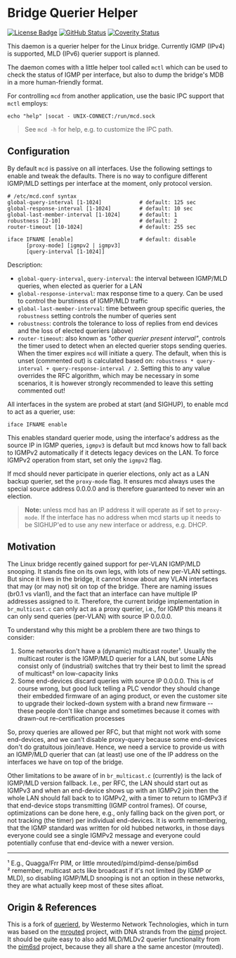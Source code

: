 Bridge Querier Helper
=====================
[![License Badge][]][License] [![GitHub Status][]][GitHub] [![Coverity Status][]][Coverity Scan]

This daemon is a querier helper for the Linux bridge.  Currently IGMP
(IPv4) is supported, MLD (IPv6) querier support is planned.

The daemon comes with a little helper tool called `mctl` which
can be used to check the status of IGMP per interface, but also to
dump the bridge's MDB in a more human-friendly format.

For controlling `mcd` from another application, use the basic IPC
support that `mctl` employs:

    echo "help" |socat - UNIX-CONNECT:/run/mcd.sock

> See `mcd -h` for help, e.g. to customize the IPC path.


Configuration
-------------

By default `mcd` is passive on all interfaces.  Use the following
settings to enable and tweak the defaults.  There is no way to configure
different IGMP/MLD settings per interface at the moment, only protocol
version.

    # /etc/mcd.conf syntax
    global-query-interval [1-1024]            # default: 125 sec
    global-response-interval [1-1024]         # default: 10 sec
    global-last-member-interval [1-1024]      # default: 1
    robustness [2-10]                         # default: 2
    router-timeout [10-1024]                  # default: 255 sec
    
    iface IFNAME [enable]                     # default: disable
          [proxy-mode] [igmpv2 | igmpv3]
          [query-interval [1-1024]]

Description:

  * `global-query-interval`, `query-interval`: the interval between
    IGMP/MLD queries, when elected as querier for a LAN
  * `global-response-interval`: max response time to a query.  Can be
    used to control the burstiness of IGMP/MLD traffic
  * `global-last-member-interval`: time between group specific queries,
    the `robustness` setting controls the number of queries sent
  * `robustness`: controls the tolerance to loss of replies from end
    devices and the loss of elected queriers (above)
  * `router-timeout`: also known as *"other querier present interval"*,
    controls the timer used to detect when an elected querier stops
    sending queries.  When the timer expires `mcd` will initiate a
    query.  The default, when this is unset (commented out) is
    calculated based on: `robustness * query-interval +
    query-response-interval / 2`.  Setting this to any value overrides
    the RFC algorithm, which may be necessary in some scenarios, it is
    however strongly recommended to leave this setting commented out!

All interfaces in the system are probed at start (and SIGHUP), to enable
mcd to act as a querier, use:

    iface IFNAME enable

This enables standard querier mode, using the interface's address as the
source IP in IGMP queries, `igmpv3` is default but mcd knows how to fall
back to IGMPv2 automatically if it detects legacy devices on the LAN.
To force IGMPv2 operation from start, set only the `igmpv2` flag.

If mcd should never participate in querier elections, only act as a LAN
backup querier, set the `proxy-mode` flag.  It ensures mcd always uses
the special source address 0.0.0.0 and is therefore guaranteed to never
win an election.

> **Note:** unless mcd has an IP address it will operate as if set to
> `proxy-mode`.  If the interface has no address when mcd starts up it
> needs to be SIGHUP'ed to use any new interface or address, e.g. DHCP.


Motivation
----------

The Linux bridge recently gained support for per-VLAN IGMP/MLD snooping.
It stands fine on its own legs, with lots of new per-VLAN settings.  But
since it lives in the bridge, it cannot know about any VLAN interfaces
that may (or may not) sit on top of the bridge.  There are naming issues
(br0.1 vs vlan1), and the fact that an interface can have multiple IP
addresses assigned to it.  Therefore, the current bridge implementation
in `br_multicast.c` can only act as a proxy querier, i.e., for IGMP this
means it can only send queries (per-VLAN) with source IP 0.0.0.0.

To understand why this might be a problem there are two things to
consider:

  1. Some networks don't have a (dynamic) multicast router¹.  Usually the
     multicast router is the IGMP/MLD querier for a LAN, but some LANs
     consist only of (industrial) switches that try their best to limit
     the spread of multicast² on low-capacity links
  2. Some end-devices discard queries with source IP 0.0.0.0.  This is
     of course wrong, but good luck telling a PLC vendor they should
     change their embedded firmware of an aging product, or even the
     customer site to upgrade their locked-down system with a brand new
     firmware -- these people don't like change and sometimes because it
     comes with drawn-out re-certification processes

So, proxy queries are allowed per RFC, but that might not work with some
end-devices, and we can't disable proxy-query because some end-devices
don't do gratuitous join/leave.  Hence, we need a service to provide us
with an IGMP/MLD querier that can (at least) use one of the IP address
on the interfaces we have on top of the bridge.

Other limitations to be aware of in `br_multicast.c` (currently) is the
lack of IGMP/MLD version fallback.  I.e., per RFC, the LAN should start
out as IGMPv3 and when an end-device shows up with an IGMPv2 join then
the whole LAN should fall back to to IGMPv2, with a timer to return to
IGMPv3 if that end-device stops transmitting (IGMP control frames).  Of
course, optimizations can be done here, e.g., only falling back on the
given port, or not tracking (the timer) per individual end-devices.  It
is worth remembering, that the IGMP standard was written for old hubbed
networks, in those days everyone could see a single IGMPv2 message and
everyone could potentially confuse that end-device with a newer version.

_____
¹ E.g., Quagga/Frr PIM, or little mrouted/pimd/pimd-dense/pim6sd  
² remember, multicast acts like broadcast if it's not limited (by IGMP
  or MLD), so disabling IGMP/MLD snooping is not an option in these
  networks, they are what actually keep most of these sites afloat.


Origin & References
-------------------

This is a fork of [querierd][], by Westermo Network Technologies, which
in turn was based on the [mrouted][] project, with DNA strands from the
[pimd][] project.  It should be quite easy to also add MLD/MLDv2 querier
functionality from the [pim6sd][] project, because they all share a the
same ancestor (mrouted).

[GitHub]:          https://github.com/kernelkit/mcd/actions/workflows/build.yml/
[GitHub Status]:   https://github.com/kernelkit/mcd/actions/workflows/build.yml/badge.svg
[License]:         http://www.openbsd.org/cgi-bin/cvsweb/src/usr.sbin/mrouted/LICENSE
[License Badge]:   https://img.shields.io/badge/License-BSD%203--Clause-blue.svg
[Coverity Scan]:   https://scan.coverity.com/projects/24475
[Coverity Status]: https://scan.coverity.com/projects/24475/badge.svg
[querierd]:        https://github.com/westermo/querierd/
[mrouted]:         https://github.com/troglobit/mrouted/
[pimd]:            https://github.com/troglobit/pimd/
[pim6sd]:          https://github.com/troglobit/pim6sd/
